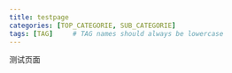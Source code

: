```yaml
---
title: testpage
categories: [TOP_CATEGORIE, SUB_CATEGORIE]
tags: [TAG]     # TAG names should always be lowercase
---
```

测试页面
